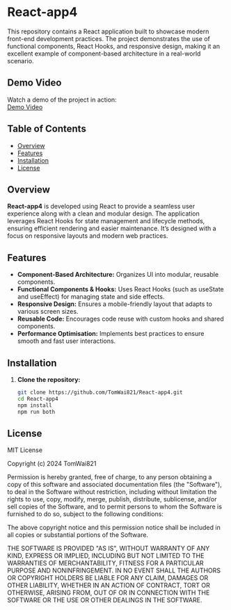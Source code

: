 # React-app4

This repository contains a React application built to showcase modern front-end development practices. The project demonstrates the use of functional components, React Hooks, and responsive design, making it an excellent example of component-based architecture in a real-world scenario.

## Demo Video
Watch a demo of the project in action:  
[Demo Video](https://youtu.be/j5xw1Wnu1pY)  

## Table of Contents

- [Overview](#Overview)
- [Features](#Features)
- [Installation](#Installation)
- [License](#License)

## Overview

**React-app4** is developed using React to provide a seamless user experience along with a clean and modular design. The application leverages React Hooks for state management and lifecycle methods, ensuring efficient rendering and easier maintenance. It’s designed with a focus on responsive layouts and modern web practices.

## Features
- **Component-Based Architecture:** Organizes UI into modular, reusable components.
- **Functional Components & Hooks:** Uses React Hooks (such as useState and useEffect) for managing state and side effects.
- **Responsive Design:** Ensures a mobile-friendly layout that adapts to various screen sizes.
- **Reusable Code:** Encourages code reuse with custom hooks and shared components.
- **Performance Optimisation:** Implements best practices to ensure smooth and fast user interactions.

## Installation
1. **Clone the repository:**
   ```bash
   git clone https://github.com/TomWai821/React-app4.git
   cd React-app4
   npm install
   npm run both

## License

MIT License 

Copyright (c) 2024 TomWai821

Permission is hereby granted, free of charge, to any person obtaining a copy
of this software and associated documentation files (the "Software"), to deal
in the Software without restriction, including without limitation the rights
to use, copy, modify, merge, publish, distribute, sublicense, and/or sell
copies of the Software, and to permit persons to whom the Software is
furnished to do so, subject to the following conditions:

The above copyright notice and this permission notice shall be included in all
copies or substantial portions of the Software.

THE SOFTWARE IS PROVIDED "AS IS", WITHOUT WARRANTY OF ANY KIND, EXPRESS OR
IMPLIED, INCLUDING BUT NOT LIMITED TO THE WARRANTIES OF MERCHANTABILITY,
FITNESS FOR A PARTICULAR PURPOSE AND NONINFRINGEMENT. IN NO EVENT SHALL THE
AUTHORS OR COPYRIGHT HOLDERS BE LIABLE FOR ANY CLAIM, DAMAGES OR OTHER
LIABILITY, WHETHER IN AN ACTION OF CONTRACT, TORT OR OTHERWISE, ARISING FROM,
OUT OF OR IN CONNECTION WITH THE SOFTWARE OR THE USE OR OTHER DEALINGS IN THE
SOFTWARE.
